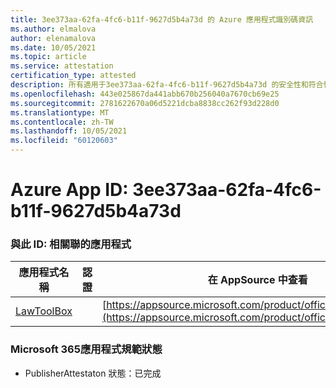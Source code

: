```yaml
---
title: 3ee373aa-62fa-4fc6-b11f-9627d5b4a73d 的 Azure 應用程式識別碼資訊
ms.author: elmalova
author: elenamalova
ms.date: 10/05/2021
ms.topic: article
ms.service: attestation
certification_type: attested
description: 所有適用于3ee373aa-62fa-4fc6-b11f-9627d5b4a73d 的安全性和符合性資訊資訊。
ms.openlocfilehash: 443e025867da441abb670b256040a7670cb69e25
ms.sourcegitcommit: 2781622670a06d5221dcba8838cc262f93d228d0
ms.translationtype: MT
ms.contentlocale: zh-TW
ms.lasthandoff: 10/05/2021
ms.locfileid: "60120603"
---
```

# <a name="azure-app-id-3ee373aa-62fa-4fc6-b11f-9627d5b4a73d"></a>Azure App ID: 3ee373aa-62fa-4fc6-b11f-9627d5b4a73d


### <a name="apps-associated-with-this-id"></a>與此 ID: 相關聯的應用程式
| **應用程式名稱** | **認證** | **在 AppSource 中查看** |
|--------------|---------------|-----------------------|
| [LawToolBox](https://docs.microsoft.com/microsoft-365-app-certification/forward/WA104381656) |  | [https://appsource.microsoft.com/product/office/WA104381656](https://appsource.microsoft.com/product/office/WA104381656) |

### <a name="microsoft-365-app-compliance-status"></a>Microsoft 365應用程式規範狀態
- PublisherAttestaton 狀態：已完成
